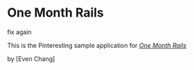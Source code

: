 # One Month Rails

fix again

This is the Pinteresting sample application for
[*One Month Rails*](http://onemonthrails.com)

by [Even Chang]